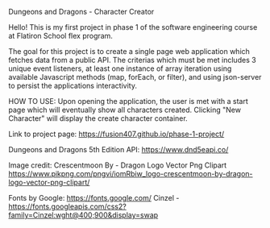 Dungeons and Dragons - Character Creator

Hello! This is my first project in phase 1 of the software engineering course at Flatiron School flex program.

The goal for this project is to create a single page web application which fetches data from a public API. The criterias which must be met includes 3 unique event listeners, at least one instance of array iteration using available Javascript methods (map, forEach, or filter), and using json-server to persist the applications interactivity.

HOW TO USE:
Upon opening the application, the user is met with a start page which will eventually show all characters created.
Clicking "New Character" will display the create character container.


Link to project page:
https://fusion407.github.io/phase-1-project/

Dungeons and Dragons 5th Edition API:
https://www.dnd5eapi.co/

Image credit:
Crescentmoon By - Dragon Logo Vector Png Clipart
https://www.pikpng.com/pngvi/iomRbiw_logo-crescentmoon-by-dragon-logo-vector-png-clipart/

Fonts by Google:
https://fonts.google.com/
Cinzel -
https://fonts.googleapis.com/css2?family=Cinzel:wght@400;900&display=swap